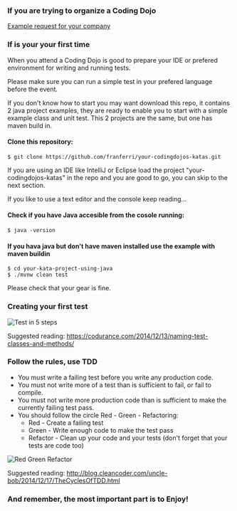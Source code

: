 
### If you are trying to organize a Coding Dojo

[Example request for your company](https://github.com/franferri/your-codingdojos-katas/blob/master/Example%20request%20for%20your%20company.md)

### If is your your first time

When you attend a Coding Dojo is good to prepare your IDE or prefered environment for writing and running tests.

Please make sure you can run a simple test in your prefered language before the event.

If you don't know how to start you may want download this repo, it contains 2 java project examples, they are ready to enable you to start with a simple example class and unit test. This 2 projects are the same, but one has maven build in.

#### Clone this repository:
    $ git clone https://github.com/franferri/your-codingdojos-katas.git

If you are using an IDE like IntelliJ or Eclipse load the project "your-codingdojos-katas" in the repo and you are good to go, you can skip to the next section. 

If you like to use a text editor and the console keep reading...

#### Check if you have Java accesible from the cosole running:
    $ java -version

#### If you hava java but don't have maven installed use the example with maven buildin

    $ cd your-kata-project-using-java
    $ ./mvnw clean test

Please check that your gear is fine.

### Creating your first test

![Test in 5 steps](https://github.com/franferri/your-codingdojos-katas/blob/master/images/test_in_5_steps.jpg)

Suggested reading: https://codurance.com/2014/12/13/naming-test-classes-and-methods/

### Follow the rules, use TDD
* You must write a failing test before you write any production code.
* You must not write more of a test than is sufficient to fail, or fail to compile.
* You must not write more production code than is sufficient to make the currently failing test pass.
* You should follow the circle Red - Green - Refactoring:
  * Red - Create a failing test
  * Green - Write enough code to make the test pass
  * Refactor - Clean up your code and your tests (don't forget that your tests are code too)

![Red Green Refactor](https://github.com/franferri/your-codingdojos-katas/blob/master/images/red_green_refactor.jpg)

Suggested reading: http://blog.cleancoder.com/uncle-bob/2014/12/17/TheCyclesOfTDD.html

### And remember, the most important part is to Enjoy!
